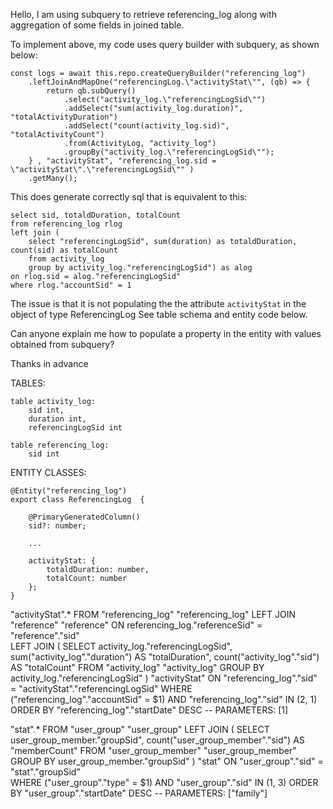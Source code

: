 Hello, I am using subquery to retrieve referencing_log along with aggregation of some fields in joined table.

To implement above, my code uses query builder with subquery, as shown below:
```
const logs = await this.repo.createQueryBuilder("referencing_log")
	.leftJoinAndMapOne("referencingLog.\"activityStat\"", (qb) => { 
		return qb.subQuery()
			.select("activity_log.\"referencingLogSid\"")
			.addSelect("sum(activity_log.duration)", "totalActivityDuration")
			.addSelect("count(activity_log.sid)", "totalActivityCount")
			.from(ActivityLog, "activity_log")
			.groupBy("activity_log.\"referencingLogSid\"");
	} , "activityStat", "referencing_log.sid = \"activityStat\".\"referencingLogSid\"" )
	.getMany();
```

This does generate correctly sql that is equivalent to this:
```
select sid, totaldDuration, totalCount
from referencing_log rlog
left join (
	select "referencingLogSid", sum(duration) as totaldDuration, count(sid) as totalCount 
	from activity_log  
	group by activity_log."referencingLogSid") as alog
on rlog.sid = alog."referencingLogSid"
where rlog."accountSid" = 1
```

The issue is that it is not populating the the attribute `activityStat` in the object of type ReferencingLog 
See table schema and entity code below.

Can anyone explain me how to populate a property in the entity with values obtained from subquery?

Thanks in advance


TABLES:
```
table activity_log:
	sid int,
	duration int,
	referencingLogSid int

table referencing_log:
	sid int
```
	
ENTITY CLASSES:
```
@Entity("referencing_log")
export class ReferencingLog  {

    @PrimaryGeneratedColumn()
    sid?: number;

	...

    activityStat: {
		totaldDuration: number,
		totalCount: number
	};
}
```





 "activityStat".* FROM "referencing_log" "referencing_log" 
 LEFT JOIN "reference" "reference" ON referencing_log."referenceSid" = "reference"."sid"  
 LEFT JOIN (
	 SELECT activity_log."referencingLogSid", sum("activity_log"."duration") AS "totalDuration", 
	 count("activity_log"."sid") AS "totalCount" 
	 FROM "activity_log" "activity_log" GROUP BY activity_log."referencingLogSid"
	 ) "activityStat" 
ON "referencing_log"."sid" = "activityStat"."referencingLogSid" 
WHERE ("referencing_log"."accountSid" = $1) AND "referencing_log"."sid" IN (2, 1) 
ORDER BY "referencing_log"."startDate" DESC -- PARAMETERS: [1]

 "stat".* FROM "user_group" "user_group" 
LEFT JOIN (
	SELECT user_group_member."groupSid", count("user_group_member"."sid") AS "memberCount" 
	FROM "user_group_member" "user_group_member" GROUP BY user_group_member."groupSid"
	) "stat" 
ON "user_group"."sid" = "stat"."groupSid"  
WHERE ("user_group"."type" = $1) AND "user_group"."sid" IN (1, 3) 
ORDER BY "user_group"."startDate" DESC -- PARAMETERS: ["family"]